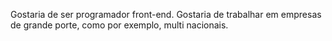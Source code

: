 Gostaria de ser programador front-end.
Gostaria de trabalhar em empresas de grande porte, como por exemplo, multi nacionais.
